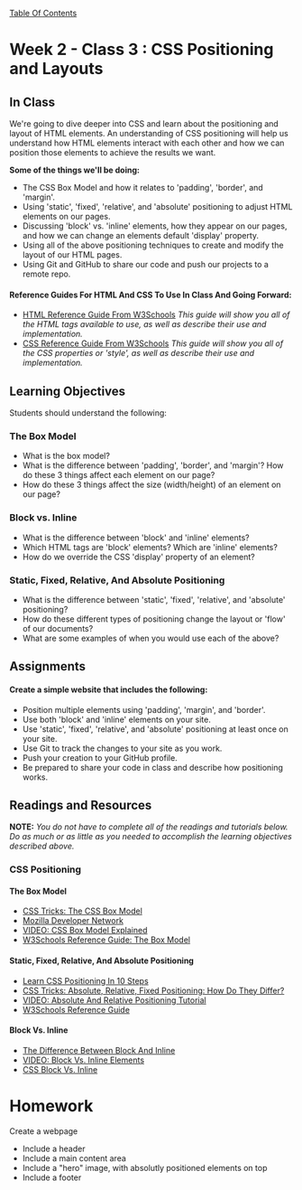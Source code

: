 [Table Of Contents](../../readme.md)

# Week 2 - Class 3 : CSS Positioning and Layouts

## In Class

We're going to dive deeper into CSS and learn about the positioning and layout of HTML elements. An understanding of CSS positioning will help us understand how HTML elements interact with each other and how we can position those elements to achieve the results we want.

**Some of the things we'll be doing:**

- The CSS Box Model and how it relates to 'padding', 'border', and 'margin'.
- Using 'static', 'fixed', 'relative', and 'absolute' positioning to adjust HTML elements on our pages.
- Discussing 'block' vs. 'inline' elements, how they appear on our pages, and how we can change an elements default 'display' property.
- Using all of the above positioning techniques to create and modify the layout of our HTML pages.
- Using Git and GitHub to share our code and push our projects to a remote repo.
 
#### Reference Guides For HTML And CSS To Use In Class And Going Forward:

- [HTML Reference Guide From W3Schools](http://www.w3schools.com/tags/) *This guide will show you all of the HTML tags available to use, as well as describe their use and implementation.*
- [CSS Reference Guide From W3Schools](http://www.w3schools.com/cssref/default.asp) *This guide will show you all of the CSS properties or 'style', as well as describe their use and implementation.*

## Learning Objectives

Students should understand the following:

### The Box Model

- What is the box model?
- What is the difference between 'padding', 'border', and 'margin'? How do these 3 things affect each element on our page?
- How do these 3 things affect the size (width/height) of an element on our page?

### Block vs. Inline

- What is the difference between 'block' and 'inline' elements?
- Which HTML tags are 'block' elements? Which are 'inline' elements?
- How do we override the CSS 'display' property of an element?

### Static, Fixed, Relative, And Absolute Positioning

- What is the difference between 'static', 'fixed', 'relative', and 'absolute' positioning?
- How do these different types of positioning change the layout or 'flow' of our documents?
- What are some examples of when you would use each of the above?

## Assignments

#### Create a simple website that includes the following:

- Position multiple elements using 'padding', 'margin', and 'border'.
- Use both 'block' and 'inline' elements on your site.
- Use 'static', 'fixed', 'relative', and 'absolute' positioning at least once on your site. 
- Use Git to track the changes to your site as you work.
- Push your creation to your GitHub profile.
- Be prepared to share your code in class and describe how positioning works.

## Readings and Resources

**NOTE:** *You do not have to complete all of the readings and tutorials below. Do as much or as little as you needed to accomplish the learning objectives described above.* 

### CSS Positioning

#### The Box Model

- [CSS Tricks: The CSS Box Model](http://css-tricks.com/the-css-box-model/)
- [Mozilla Developer Network](https://developer.mozilla.org/en-US/docs/Web/CSS/box_model)
- [VIDEO: CSS Box Model Explained](https://www.youtube.com/watch?v=NR4arpSA2jI)
- [W3Schools Reference Guide: The Box Model](http://www.w3schools.com/css/css_boxmodel.asp)

#### Static, Fixed, Relative, And Absolute Positioning

- [Learn CSS Positioning In 10 Steps](http://www.barelyfitz.com/screencast/html-training/css/positioning/)
- [CSS Tricks: Absolute, Relative, Fixed Positioning: How Do They Differ?](http://css-tricks.com/absolute-relative-fixed-positioining-how-do-they-differ/)
- [VIDEO: Absolute And Relative Positioning Tutorial](https://www.youtube.com/watch?v=aFtByxWjfLY)
- [W3Schools Reference Guide](http://www.w3schools.com/css/css_positioning.asp)

#### Block Vs. Inline

- [The Difference Between Block And Inline](http://www.impressivewebs.com/difference-block-inline-css/)
- [VIDEO: Block Vs. Inline Elements](https://www.youtube.com/watch?v=XwF-14Z4Q5M)
- [CSS Block Vs. Inline](http://webdesignfromscratch.com/html-css/css-block-and-inline/)
 
Homework
========
Create a webpage
 - Include a header
 - Include a main content area
 - Include a "hero" image, with absolutly positioned elements on top
 - Include a footer
